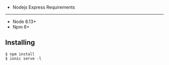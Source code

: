 * Nodejs Express
Requirements
------------

* Node 8.13+
* Npm 6+

Installing
------------

```
$ npm install
$ ionic serve -l
```
